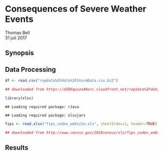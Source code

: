# Consequences of Severe Weather Events
Thomas Bell  
31 juli 2017  



## Synopsis

## Data Processing


```r
df <- read.csv("repdata%2Fdata%2FStormData.csv.bz2") 

## downloaded from https://d396qusza40orc.cloudfront.net/repdata%2Fdata%2FStormData.csv.bz2 on 31-7-2017 16:00 CET

library(xlsx)
```

```
## Loading required package: rJava
```

```
## Loading required package: xlsxjars
```

```r
fips <- read.xlsx("fips_codes_website.xls", sheetIndex=1, header=TRUE) 

## downloaded from http://www.census.gov/2010census/xls/fips_codes_website.xls on 2-8-2017 12:50 CET
```







## Results

